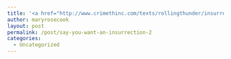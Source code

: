 ```yaml
---
title: '<a href="http://www.crimethinc.com/texts/rollingthunder/insurrection.php">Say you want an insurrection</a>'
author: maryrosecook
layout: post
permalink: /post/say-you-want-an-insurrection-2
categories:
  - Uncategorized
---
```

